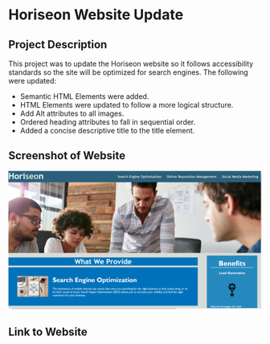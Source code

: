 # Horiseon Website Update

## Project Description
This project was to update the Horiseon website so it follows accessibility standards
so the site will be optimized for search engines.  The following were updated:

* Semantic HTML Elements were added.
* HTML Elements were updated to follow a more logical structure.
* Add Alt attributes to all images.
* Ordered heading attributes to fall in sequential order.
* Added a concise descriptive title to the title element. 

## Screenshot of Website
![Website Screenshot](Develop\assets\images\Horiseonwebsite.PNG)

## Link to Website



